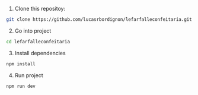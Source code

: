 1. Clone this repositoy:

```bash
git clone https://github.com/lucasrbordignon/lefarfalleconfeitaria.git
```

2. Go into project

```bash
cd lefarfalleconfeitaria
```

3. Install dependencies

```bash
npm install
```

4. Run project

```bash
npm run dev
```
